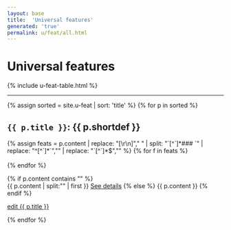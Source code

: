 ```yaml
---
layout: base
title:  'Universal features'
generated: 'true'
permalink: u/feat/all.html
---
```


# Universal features

{% include u-feat-table.html %}

----------

{% assign sorted = site.u-feat | sort: 'title' %}
{% for p in sorted %}

<div about="#has{{ p.title }}" property="rdf:type" resource="owl:ObjectProperty">
	<div property="rdfs:range" resource="#{{ p.title }}"/>
</div>
<div about="#{{ p.title }}" property="rdfs:subClassOf" resource="#Concept">
	<a id="al-u-feat/{{ p.title }}" class="al-dest"/>
	<h2><code>{{ p.title }}</code>: {{ p.shortdef }}</h2>
	<div property="rdfs:comment">
	{% assign feats = p.content | replace: "[\r\n]"," " | split: "`[^`]*### `" | replace: "^[^`]*`","" | replace: "`[^`]*$","" %}
	{% for f in feats %}
		<div style="visibility: hidden">{{ f }}</div>
	{% endfor %}

{% if p.content contains "<!--details-->" %}    
{{ p.content | split:"<!--details-->" | first }}
		<a property="rdfs:seeAlso" href="{{ p.title }}" class="al-doc">See details</a>
{% else %}
{{ p.content }}
{% endif %}
	</div>
	<a href="{{ site.git_edit }}/{% if p.collection %}{{ p.relative_path }}{% else %}{{ p.path }}{% endif %}" target="#">edit {{ p.title }}</a>
</div>
{% endfor %}
